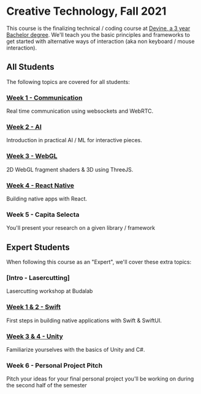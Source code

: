 # Creative Technology, Fall 2021

This course is the finalizing technical / coding course at [Devine, a 3 year Bachelor degree](https://devine.be). We'll teach you the basic principles and frameworks to get started with alternative ways of interaction (aka non keyboard / mouse interaction).

## All Students

The following topics are covered for all students:

### [Week 1 - Communication](communication)

Real time communication using websockets and WebRTC.

### [Week 2 - AI](ai)

Introduction in practical AI / ML for interactive pieces.

### [Week 3 - WebGL](webgl)

2D WebGL fragment shaders & 3D using ThreeJS.

### [Week 4 - React Native](react-native)

Building native apps with React.

### Week 5 - Capita Selecta

You'll present your research on a given library / framework

## Expert Students

When following this course as an "Expert", we'll cover these extra topics:

### [Intro - Lasercutting]

Lasercutting workshop at Budalab

### [Week 1 & 2 - Swift](swift)

First steps in building native applications with Swift & SwiftUI.

### [Week 3 & 4 - Unity](unity)

Familiarize yourselves with the basics of Unity and C#.

### Week 6 - Personal Project Pitch

Pitch your ideas for your final personal project you'll be working on during the second half of the semester